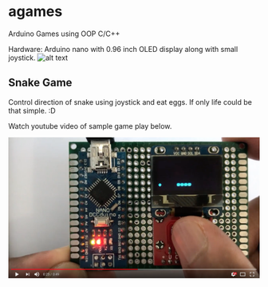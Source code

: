 # agames
Arduino Games using OOP C/C++ 

Hardware:
  Arduino nano with 0.96 inch OLED display along with small joystick.
![alt text](https://github.com/SaeedYasin/agames/blob/master/SnakeGame.gif?raw=true)

## Snake Game
Control direction of snake using joystick and eat eggs. If only life could be that simple. :D

Watch youtube video of sample game play below.

[![Snake Game Play](https://github.com/SaeedYasin/agames/blob/master/Snake%20Game%20Youtube%20Thumbnail.png?raw=true)](https://www.youtube.com/watch?v=ztqpjjEvm6k)

